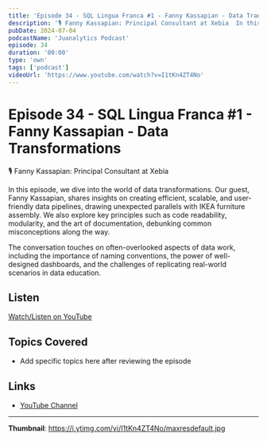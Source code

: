 ```yaml
---
title: 'Episode 34 - SQL Lingua Franca #1 - Fanny Kassapian - Data Transformations'
description: '🎙️ ⁠Fanny Kassapian⁠: Principal Consultant at Xebia  In this episode, we dive into the world of data transformations. Our guest, ⁠Fanny Kassapian⁠, shares insights on creating efficient, scalable, and...'
pubDate: 2024-07-04
podcastName: 'Juanalytics Podcast'
episode: 34
duration: '00:00'
type: 'own'
tags: ['podcast']
videoUrl: 'https://www.youtube.com/watch?v=I1tKn4ZT4No'
---
```


# Episode 34 - SQL Lingua Franca #1 - Fanny Kassapian - Data Transformations

🎙️ ⁠Fanny Kassapian⁠: Principal Consultant at Xebia

In this episode, we dive into the world of data transformations. Our guest, ⁠Fanny Kassapian⁠, shares insights on creating efficient, scalable, and user-friendly data pipelines, drawing unexpected parallels with IKEA furniture assembly. We also explore key principles such as code readability, modularity, and the art of documentation, debunking common misconceptions along the way.

The conversation touches on often-overlooked aspects of data work, including the importance of naming conventions, the power of well-designed dashboards, and the challenges of replicating real-world scenarios in data education.

## Listen

[Watch/Listen on YouTube](https://www.youtube.com/watch?v=I1tKn4ZT4No)

## Topics Covered

- Add specific topics here after reviewing the episode

## Links

- [YouTube Channel](https://www.youtube.com/juanalytics)

---

**Thumbnail**: https://i.ytimg.com/vi/I1tKn4ZT4No/maxresdefault.jpg
